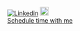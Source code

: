 [![Linkedin](https://i.stack.imgur.com/gVE0j.png)](https://www.linkedin.com/in/ski-s)
[<img src="https://cdn-icons-png.flaticon.com/512/5968/5968906.png" width="20"></img>](https://vinayski.medium.com)
&nbsp;<br>
[Schedule time with me](https://calendly.com/megamanics/25min?hide_event_type_details=1&hide_gdpr_banner=1)
